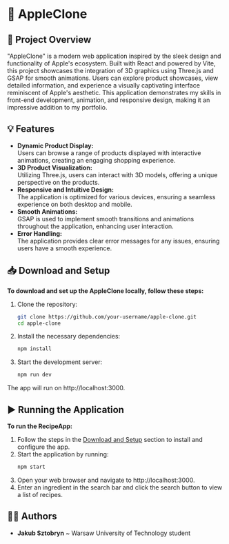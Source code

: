 # 🍏 AppleClone

## 📝 Project Overview
"AppleClone" is a modern web application inspired by the sleek design and functionality of Apple's ecosystem. Built with React and powered by Vite, this project showcases the integration of 3D graphics using Three.js and GSAP for smooth animations. Users can explore product showcases, view detailed information, and experience a visually captivating interface reminiscent of Apple's aesthetic. This application demonstrates my skills in front-end development, animation, and responsive design, making it an impressive addition to my portfolio.

## 💡 Features
- **Dynamic Product Display:**  
  Users can browse a range of products displayed with interactive animations, creating an engaging shopping experience.
- **3D Product Visualization:**  
  Utilizing Three.js, users can interact with 3D models, offering a unique perspective on the products.
- **Responsive and Intuitive Design:**  
  The application is optimized for various devices, ensuring a seamless experience on both desktop and mobile.
- **Smooth Animations:**  
  GSAP is used to implement smooth transitions and animations throughout the application, enhancing user interaction.
- **Error Handling:**  
  The application provides clear error messages for any issues, ensuring users have a smooth experience.

## 📥 Download and Setup
**To download and set up the AppleClone locally, follow these steps:**
1. Clone the repository:
   ```bash
   git clone https://github.com/your-username/apple-clone.git
   cd apple-clone
2. Install the necessary dependencies:
    ```bash
    npm install
3. Start the development server:
    ```bash
    npm run dev
The app will run on http://localhost:3000.

## ▶️ Running the Application
**To run the RecipeApp:**
1. Follow the steps in the [Download and Setup](#-download-and-setup) section to install and configure the app.
2. Start the application by running:
    ```bash
   npm start
3. Open your web browser and navigate to http://localhost:3000.
4. Enter an ingredient in the search bar and click the search button to view a list of recipes.

## 🙋‍♂️ Authors
- **Jakub Sztobryn** ~ Warsaw University of Technology student